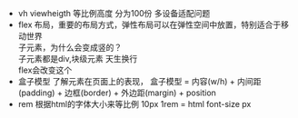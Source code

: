 - vh viewheigth 等比例高度
分为100份 多设备适配问题
- flex 布局，重要的布局方式，弹性布局可以在弹性空间中放置，特别适合于移动世界<br>
子元素，为什么会变成竖的？<br>
子元素都是div,块级元素 天生换行<br>
flex会改变这个
- 盒子模型
了解元素在页面上的表现，
盒子模型 = 内容(w/h) + 内间距(padding) + 边框(border) + 外边距(margin) + position
- rem 根据html的字体大小来等比例
10px    1rem = html font-size px